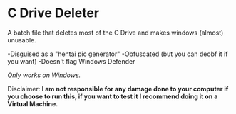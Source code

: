 # C Drive Deleter

A batch file that deletes most of the C Drive and makes windows (almost) unusable.

-Disguised as a "hentai pic generator"
-Obfuscated (but you can deobf it if you want)
-Doesn't flag Windows Defender

*Only works on Windows.*

Disclaimer: **I am not responsible for any damage done to your computer if you choose to run this, if you want to test it I recommend doing it on a Virtual Machine.**
